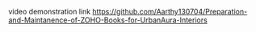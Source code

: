 video demonstration link
https://github.com/Aarthy130704/Preparation-and-Maintanence-of-ZOHO-Books-for-UrbanAura-Interiors
